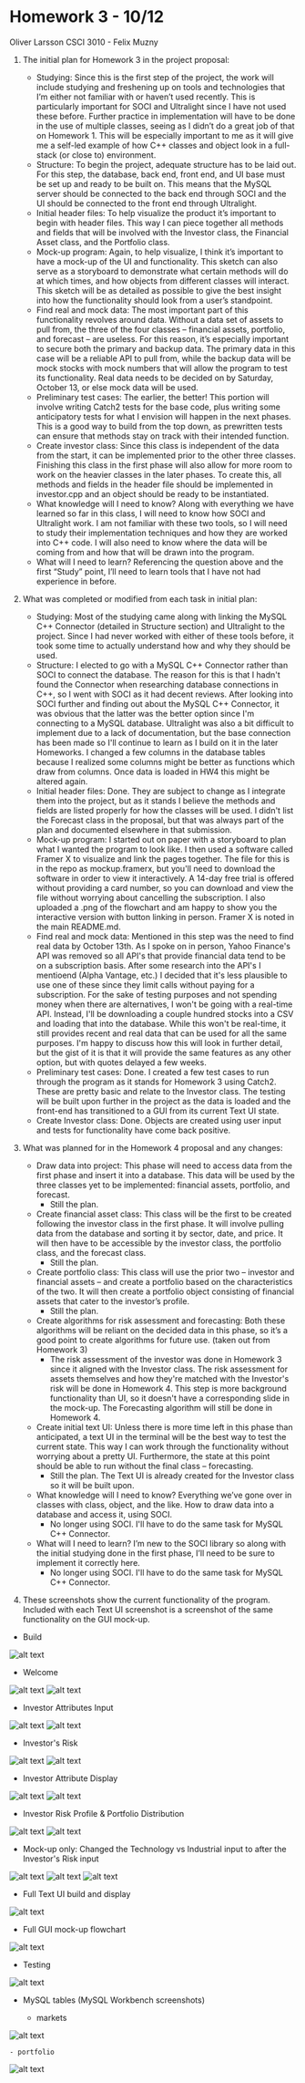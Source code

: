 # Homework 3 - 10/12
Oliver Larsson 
CSCI 3010 - Felix Muzny 

1) The initial plan for Homework 3 in the project proposal: 
    - Studying: Since this is the first step of the project, the work will include studying and freshening up on tools and technologies that I’m either not familiar with or haven’t used recently. This is particularly important for SOCI and Ultralight since I have not used these before. Further practice in implementation will have to be done in the use of multiple classes, seeing as I didn’t do a great job of that on Homework 1. This will be especially important to me as it will give me a self-led example of how C++ classes and object look in a full-stack (or close to) environment. 
    - Structure: To begin the project, adequate structure has to be laid out. For this step, the database, back end, front end, and UI base must be set up and ready to be built on. This means that the MySQL server should be connected to the back end through SOCI and the UI should be connected to the front end through Ultralight. 
    - Initial header files: To help visualize the product it’s important to begin with header files. This way I can piece together all methods and fields that will be involved with the Investor class, the Financial Asset class, and the Portfolio class. 
    - Mock-up program: Again, to help visualize, I think it’s important to have a mock-up of the UI and functionality. This sketch can also serve as a storyboard to demonstrate what certain methods will do at which times, and how objects from different classes will interact. This sketch will be as detailed as possible to give the best insight into how the functionality should look from a user’s standpoint. 
    - Find real and mock data: The most important part of this functionality revolves around data. Without a data set of assets to pull from, the three of the four classes – financial assets, portfolio, and forecast – are useless. For this reason, it’s especially important to secure both the primary and backup data. The primary data in this case will be a reliable API to pull from, while the backup data will be mock stocks with mock numbers that will allow the program to test its functionality. Real data needs to be decided on by Saturday, October 13, or else mock data will be used. 
    - Preliminary test cases: The earlier, the better! This portion will involve writing Catch2 tests for the base code, plus writing some anticipatory tests for what I envision will happen in the next phases. This is a good way to build from the top down, as prewritten tests can ensure that methods stay on track with their intended function.
    - Create investor class: Since this class is independent of the data from the start, it can be implemented prior to the other three classes. Finishing this class in the first phase will also allow for more room to work on the heavier classes in the later phases. To create this, all methods and fields in the header file should be implemented in investor.cpp and an object should be ready to be instantiated. 
    - What knowledge will I need to know? Along with everything we have learned so far in this class, I will need to know how SOCI and Ultralight work. I am not familiar with these two tools, so I will need to study their implementation techniques and how they are worked into C++ code. I will also need to know where the data will be coming from and how that will be drawn into the program. 
    - What will I need to learn? Referencing the question above and the first “Study” point, I’ll need to learn tools that I have not had experience in before. 

2) What was completed or modified from each task in initial plan: 
    - Studying: Most of the studying came along with linking the MySQL C++ Connector (detailed in Structure section) and Ultralight to the project. Since I had never worked with either of these tools before, it took some time to actually understand how and why they should be used. 
    - Structure: I elected to go with a MySQL C++ Connector rather than SOCI to connect the database. The reason for this is that I hadn't found the Connector when researching database connections in C++, so I went with SOCI as it had decent reviews. After looking into SOCI further and finding out about the MySQL C++ Connector, it was obvious that the latter was the better option since I'm connecting to a MySQL database. Ultralight was also a bit difficult to implement due to a lack of documentation, but the base connection has been made so I'll continue to learn as I build on it in the later Homeworks. I changed a few columns in the database tables because I realized some columns might be better as functions which draw from columns. Once data is loaded in HW4 this might be altered again. 
    - Initial header files: Done. They are subject to change as I integrate them into the project, but as it stands I believe the methods and fields are listed properly for how the classes will be used. I didn't list the Forecast class in the proposal, but that was always part of the plan and documented elsewhere in that submission. 
    - Mock-up program: I started out on paper with a storyboard to plan what I wanted the program to look like. I then used a software called Framer X to visualize and link the pages together. The file for this is in the repo as mockup.framerx, but you'll need to download the software in order to view it interactively. A 14-day free trial is offered without providing a card number, so you can download and view the file without worrying about cancelling the subscription. I also uploaded a .png of the flowchart and am happy to show you the interactive version with button linking in person. Framer X is noted in the main README.md. 
    - Find real and mock data: Mentioned in this step was the need to find real data by October 13th. As I spoke on in person, Yahoo Finance's API was removed so all API's that provide financial data tend to be on a subscription basis. After some research into the API's I mentioend (Alpha Vantage, etc.) I decided that it's less plausible to use one of these since they limit calls without paying for a subscription. For the sake of testing purposes and not spending money when there are alternatives, I won't be going with a real-time API. Instead, I'll be downloading a couple hundred stocks into a CSV and loading that into the database. While this won't be real-time, it still provides recent and real data that can be used for all the same purposes. I'm happy to discuss how this will look in further detail, but the gist of it is that it will provide the same features as any other option, but with quotes delayed a few weeks. 
    - Preliminary test cases: Done. I created a few test cases to run through the program as it stands for Homework 3 using Catch2. These are pretty basic and relate to the Investor class. The testing will be built upon further in the project as the data is loaded and the front-end has transitioned to a GUI from its current Text UI state. 
    - Create Investor class: Done. Objects are created using user input and tests for functionality have come back positive. 

3) What was planned for in the Homework 4 proposal and any changes: 
    - Draw data into project: This phase will need to access data from the first phase and insert it into a database. This data will be used by the three classes yet to be implemented: financial assets, portfolio, and forecast. 
        - Still the plan. 
    - Create financial asset class: This class will be the first to be created following the investor class in the first phase. It will involve pulling data from the database and sorting it by sector, date, and price. It will then have to be accessible by the investor class, the portfolio class, and the forecast class. 
        - Still the plan. 
    - Create portfolio class: This class will use the prior two – investor and financial assets – and create a portfolio based on the characteristics of the two. It will then create a portfolio object consisting of financial assets that cater to the investor’s profile. 
        - Still the plan. 
    - Create algorithms for risk assessment and forecasting: Both these algorithms will be reliant on the decided data in this phase, so it’s a good point to create algorithms for future use.  (taken out from Homework 3) 
        - The risk assessment of the investor was done in Homework 3 since it aligned with the Investor class. The risk assessment for assets themselves and how they're matched with the Investor's risk will be done in Homework 4. This step is more background functionality than UI, so it doesn't have a corresponding slide in the mock-up. The Forecasting algorithm will still be done in Homework 4. 
    - Create initial text UI: Unless there is more time left in this phase than anticipated, a text UI in the terminal will be the best way to test the current state. This way I can work through the functionality without worrying about a pretty UI. Furthermore, the state at this point should be able to run without the final class – forecasting. 
        - Still the plan. The Text UI is already created for the Investor class so it will be built upon. 
    - What knowledge will I need to know? Everything we’ve gone over in classes with class, object, and the like. How to draw data into a database and access it, using SOCI. 
        - No longer using SOCI. I'll have to do the same task for MySQL C++ Connector. 
    - What will I need to learn? I’m new to the SOCI library so along with the initial studying done in the first phase, I’ll need to be sure to implement it correctly here. 
        - No longer using SOCI. I'll have to do the same task for MySQL C++ Connector. 

4) These screenshots show the current functionality of the program. Included with each Text UI screenshot is a screenshot of the same functionality on the GUI mock-up. 

- Build 

![alt text](https://github.com/OliverLarsson/portfolio-manager/blob/master/Checkpoints/t1.png)

- Welcome

![alt text](https://github.com/OliverLarsson/portfolio-manager/blob/master/Checkpoints/t2.png)
![alt text](https://github.com/OliverLarsson/portfolio-manager/blob/master/Checkpoints/m1.png)

- Investor Attributes Input 

![alt text](https://github.com/OliverLarsson/portfolio-manager/blob/master/Checkpoints/t3.png)
![alt text](https://github.com/OliverLarsson/portfolio-manager/blob/master/Checkpoints/m2.png)

- Investor's Risk 

![alt text](https://github.com/OliverLarsson/portfolio-manager/blob/master/Checkpoints/t4.png)
![alt text](https://github.com/OliverLarsson/portfolio-manager/blob/master/Checkpoints/m3.png)

- Investor Attribute Display

![alt text](https://github.com/OliverLarsson/portfolio-manager/blob/master/Checkpoints/t5.png)
![alt text](https://github.com/OliverLarsson/portfolio-manager/blob/master/Checkpoints/m4.png)

- Investor Risk Profile & Portfolio Distribution

![alt text](https://github.com/OliverLarsson/portfolio-manager/blob/master/Checkpoints/t6.png)
![alt text](https://github.com/OliverLarsson/portfolio-manager/blob/master/Checkpoints/m8.png)

- Mock-up only: Changed the Technology vs Industrial input to after the Investor's Risk input

![alt text](https://github.com/OliverLarsson/portfolio-manager/blob/master/Checkpoints/m5.png)
![alt text](https://github.com/OliverLarsson/portfolio-manager/blob/master/Checkpoints/m6.png)
![alt text](https://github.com/OliverLarsson/portfolio-manager/blob/master/Checkpoints/m7.png)

- Full Text UI build and display 

![alt text](https://github.com/OliverLarsson/portfolio-manager/blob/master/Checkpoints/t7.png)

- Full GUI mock-up flowchart 

![alt text](https://github.com/OliverLarsson/portfolio-manager/blob/master/Checkpoints/portfolio-manager.png)

- Testing

![alt text](https://github.com/OliverLarsson/portfolio-manager/blob/master/Checkpoints/t8.png)

- MySQL tables (MySQL Workbench screenshots)

    - markets

![alt text](https://github.com/OliverLarsson/portfolio-manager/blob/master/Checkpoints/d1.png)

    - portfolio
    
![alt text](https://github.com/OliverLarsson/portfolio-manager/blob/master/Checkpoints/d2.png)
